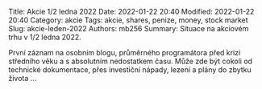 Title: Akcie 1/2 ledna 2022
Date: 2022-01-22 20:40
Modified: 2022-01-22 20:40
Category: akcie
Tags: akcie, shares, penize, money, stock market
Slug: akcie-leden-2022
Authors: mb256
Summary: Situace na akciovém trhu v 1/2 ledna 2022.   

První záznam na osobním blogu, průměrného programátora před krizí středního věku a s absolutním nedostatkem času. Může zde být cokoli od technické dokumentace, přes investiční nápady, lezení a plány do zbytku života ...   

